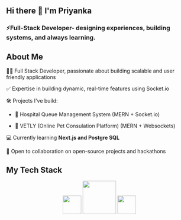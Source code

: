 
## Hi there 👋 I'm Priyanka

### ⚡Full-Stack Developer- designing experiences, building systems, and always learning.

## About Me
🧑‍💻 Full Stack Developer, passionate about building scalable and user friendly applications

✅ Expertise in building dynamic, real-time features using Socket.io

🛠️ Projects I've build:

- 🏥 Hospital Queue Management System (MERN + Socket.io)
  
- 🐾 VETLY (Online Pet Consulation Platform) (MERN + Websockets)

💻 Currently learning **Next.js and Postgre SQL**

🤝 Open to collaboration on open-source projects and hackathons  

## My Tech Stack
<p align="center">
  <img src="https://cdn.jsdelivr.net/gh/devicons/devicon@latest/icons/react/react-original.svg" width="50" height="50" />
  <img src="https://cdn.jsdelivr.net/gh/devicons/devicon@latest/icons/tailwindcss/tailwindcss-original-wordmark.svg" width="90" height="90" />
  <img src="https://cdn.jsdelivr.net/gh/devicons/devicon@latest/icons/nodejs/nodejs-original.svg" width="50" height="50" />
  
  

  
          
          
          
</p>
          

          

